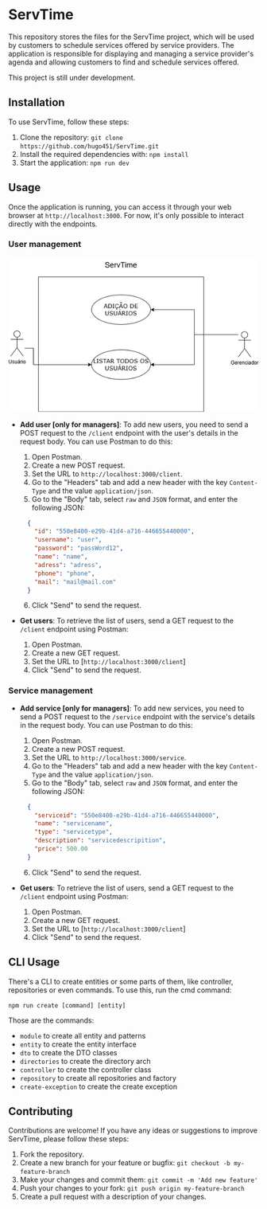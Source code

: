 # ServTime

This repository stores the files for the ServTime project, which will be used by customers to schedule services offered by service providers. The application is responsible for displaying and managing a service provider's agenda and allowing customers to find and schedule services offered.

This project is still under development.

## Installation
To use ServTime, follow these steps:

1. Clone the repository: `git clone https://github.com/hugo451/ServTime.git`
2. Install the required dependencies with: `npm install`
3. Start the application: `npm run dev`

## Usage

Once the application is running, you can access it through your web browser at `http://localhost:3000`. For now, it's only possible to interact directly with the endpoints.

### User management

<!-- imagem com o diagrama de casos de uso - a traduzir -->
![Diagrama de Casos de Uso](./Diagramas/DiagramasCasosDeUso/user-management.png)


- **Add user [only for managers]**: To add new users, you need to send a POST request to the `/client` endpoint with the user's details in the request body. You can use Postman to do this:

  1. Open Postman.
  2. Create a new POST request.
  3. Set the URL to `http://localhost:3000/client`.
  4. Go to the "Headers" tab and add a new header with the key `Content-Type` and the value `application/json`.
  5. Go to the "Body" tab, select `raw` and `JSON` format, and enter the following JSON:
    ```json
      {
        "id": "550e8400-e29b-41d4-a716-446655440000",
        "username": "user",
        "password": "passWord12",
        "name": "name",
        "adress": "adress",
        "phone": "phone",
        "mail": "mail@mail.com"
      }
    ```
  6. Click "Send" to send the request.

- **Get users**: To retrieve the list of users, send a GET request to the `/client` endpoint using Postman:

  1. Open Postman.
  2. Create a new GET request.
  3. Set the URL to [`http://localhost:3000/client`]
  4. Click "Send" to send the request.

### Service management
- **Add service [only for managers]**: To add new services, you need to send a POST request to the `/service` endpoint with the service's details in the request body. You can use Postman to do this:

  1. Open Postman.
  2. Create a new POST request.
  3. Set the URL to `http://localhost:3000/service`.
  4. Go to the "Headers" tab and add a new header with the key `Content-Type` and the value `application/json`.
  5. Go to the "Body" tab, select `raw` and `JSON` format, and enter the following JSON:
    ```json
      {
        "serviceid": "550e8400-e29b-41d4-a716-446655440000",
        "name": "servicename",
        "type": "servicetype",
        "description": "servicedescripition",
        "price": 500.00
      }
    ```
  6. Click "Send" to send the request.

- **Get users**: To retrieve the list of users, send a GET request to the `/client` endpoint using Postman:

  1. Open Postman.
  2. Create a new GET request.
  3. Set the URL to [`http://localhost:3000/client`]
  4. Click "Send" to send the request.

## CLI Usage

There's a CLI to create entities or some parts of them, like controller, repositories or even commands. To use this, run the cmd command:
```
npm run create [command] [entity]
```
Those are the commands:
* `module` to create all entity and patterns
* `entity` to create the entity interface
* `dto` to create the DTO classes
* `directories` to create the directory arch
* `controller` to create the controller class
* `repository` to create all repositories and factory
* `create-exception` to create the create exception


## Contributing

Contributions are welcome! If you have any ideas or suggestions to improve ServTime, please follow these steps:

1. Fork the repository.
2. Create a new branch for your feature or bugfix: `git checkout -b my-feature-branch`
3. Make your changes and commit them: `git commit -m 'Add new feature'`
4. Push your changes to your fork: `git push origin my-feature-branch`
5. Create a pull request with a description of your changes.

